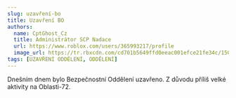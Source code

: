 ```yaml
---
slug: uzavření-bo
title: Uzavření BO
authors:
  name: CptGhost_Cz
  title: Administrátor SCP Nadace
  url: https://www.roblox.com/users/365993217/profile
  image_url: https://tr.rbxcdn.com/cd701b5649ffd0eeac001efce21fe34c/150/150/AvatarHeadshot/Png
tags: [UZAVŘENÍ ODDĚLENÍ, ODDĚLENÍ]
---
```


Dnešním dnem bylo Bezpečnostní Oddělení uzavřeno. Z důvodu příliš velké aktivity na Oblasti-72.